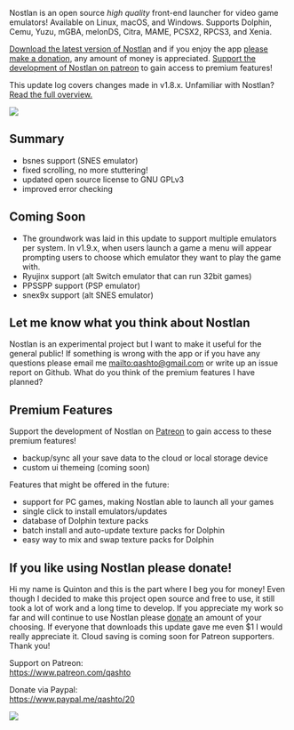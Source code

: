 Nostlan is an open source _high quality_ front-end launcher for video game emulators! Available on Linux, macOS, and Windows. Supports Dolphin, Cemu, Yuzu, mGBA, melonDS, Citra, MAME, PCSX2, RPCS3, and Xenia.

[Download the latest version of Nostlan](https://github.com/quinton-ashley/nostlan/releases) and if you enjoy the app [please make a donation](https://www.paypal.me/qashto/20), any amount of money is appreciated. [Support the development of Nostlan on patreon](https://www.patreon.com/qashto) to gain access to premium features!

This update log covers changes made in v1.8.x. Unfamiliar with Nostlan?  [Read the full overview.](https://github.com/quinton-ashley/nostlan/blob/master/README.md)

<p><a href="https://www.patreon.com/qashto">
<img src="https://raw.githubusercontent.com/quinton-ashley/nostlan-screenshots/master/banner.png">
</a></p>

## Summary

-   bsnes support (SNES emulator)
-   fixed scrolling, no more stuttering!
-   updated open source license to GNU GPLv3
-   improved error checking

## Coming Soon

-   The groundwork was laid in this update to support multiple emulators per system. In v1.9.x, when users launch a game a menu will appear prompting users to choose which emulator they want to play the game with.
-   Ryujinx support (alt Switch emulator that can run 32bit games)
-   PPSSPP support (PSP emulator)
-   snex9x support (alt SNES emulator)

## Let me know what you think about Nostlan

Nostlan is an experimental project but I want to make it useful for the general public! If something is wrong with the app or if you have any questions please email me <mailto:qashto@gmail.com> or write up an issue report on Github. What do you think of the premium features I have planned?

## Premium Features

Support the development of Nostlan on [Patreon](https://www.patreon.com/qashto) to gain access to these premium features!

-   backup/sync all your save data to the cloud or local storage device
-   custom ui themeing (coming soon)

Features that might be offered in the future:

-   support for PC games, making Nostlan able to launch all your games
-   single click to install emulators/updates
-   database of Dolphin texture packs
-   batch install and auto-update texture packs for Dolphin
-   easy way to mix and swap texture packs for Dolphin

## If you like using Nostlan please donate!

Hi my name is Quinton and this is the part where I beg you for money! Even though I decided to make this project open source and free to use, it still took a lot of work and a long time to develop. If you appreciate my work so far and will continue to use Nostlan please [donate](https://www.paypal.me/qashto/10) an amount of your choosing. If everyone that downloads this update gave me even $1 I would really appreciate it. Cloud saving is coming soon for Patreon supporters. Thank you!

Support on Patreon:  
<https://www.patreon.com/qashto>

Donate via Paypal:  
<https://www.paypal.me/qashto/20>

<p><a href="https://www.patreon.com/qashto">
<img src="https://raw.githubusercontent.com/quinton-ashley/nostlan-screenshots/master/banner.png">
</a></p>
